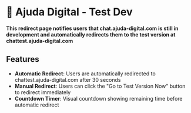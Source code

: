 # 🚀 Ajuda Digital - Test Dev

**This redirect page notifies users that chat.ajuda-digital.com is still in development and automatically redirects them to the test version at chattest.ajuda-digital.com**

## Features

- **Automatic Redirect**: Users are automatically redirected to chattest.ajuda-digital.com after 30 seconds
- **Manual Redirect**: Users can click the "Go to Test Version Now" button to redirect immediately
- **Countdown Timer**: Visual countdown showing remaining time before automatic redirect
